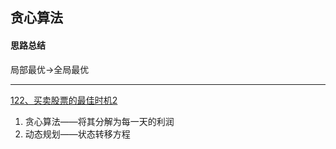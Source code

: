 ## 贪心算法

#### 思路总结

局部最优->全局最优

---

[122、买卖股票的最佳时机2](https://leetcode-cn.com/problems/best-time-to-buy-and-sell-stock-ii/)

1. 贪心算法——将其分解为每一天的利润
2. 动态规划——状态转移方程

